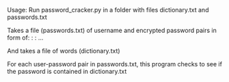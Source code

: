 Usage: Run password_cracker.py in a folder with files dictionary.txt and passwords.txt

Takes a file (passwords.txt) of username and encrypted password pairs in form of:
	<username1>:<encryptedpassword1>
	<username2>:<encryptedpassword2>
	...

And takes a file of words (dictionary.txt)

For each user-password pair in passwords.txt,
this program checks to see if the password is contained in dictionary.txt
